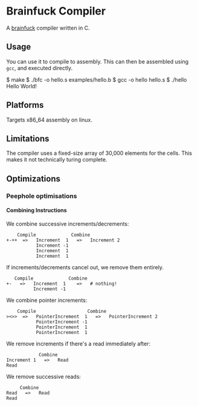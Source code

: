 # Brainfuck Compiler

A [brainfuck](http://esolangs.org/wiki/Brainfuck) compiler written in C.

## Usage

You can use it to compile to assembly. This can then be assembled using `gcc`, and executed directly.

  $ make
  $ ./bfc -o hello.s examples/hello.b 
  $ gcc -o hello hello.s
  $ ./hello
  Hello World!

## Platforms

Targets x86_64 assembly on linux.

## Limitations

The compiler uses a fixed-size array of 30,000 elements for the cells. This makes it not technically turing complete.

## Optimizations

### Peephole optimisations

#### Combining Instructions

We combine successive increments/decrements:

```
    Compile             Combine
+-++  =>   Increment  1   =>   Increment 2
           Increment -1
           Increment  1
           Increment  1
```

If increments/decrements cancel out, we remove them entirely.

```
   Compile             Combine
+-   =>   Increment  1    =>   # nothing!
          Increment -1
```

We combine pointer increments:

```
    Compile                   Combine
><>>  =>   PointerIncrement  1   =>   PointerIncrement 2
           PointerIncrement -1
           PointerIncrement  1
           PointerIncrement  1
```

We remove increments if there's a read immediately after:

```
            Combine
Increment 1   =>   Read
Read

```

We remove successive reads:

```
     Combine
Read   =>   Read
Read

```